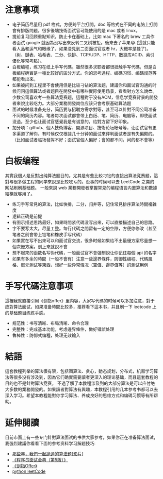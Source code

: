 # 注意事项

- 电子简历尽量用 pdf 格式，方便跨平台打開。doc 等格式在不同的电脑上打開會有排版問題，很多後端技術面试官可能使用的是 mac 或者 linux。
- 提前复习回顾重點知识，防止卡在基础上。比如 mac 下著名的 brew 工具作者面试 google 就因為没写出來反转二叉树被拒，後來去了苹果😂.(這就只能看人品和运气和眼缘了，如果没見到二面面试官或者 hr，大概率是挂了)。（树、鏈表、哈希表、二分、快排、TCP/UDP、HTTP、數據库ACID、索引優化等常考點）。
- 白板编程，练习在纸上手写代碼。雖然很多求职者都很抵触手写代碼，但是白板编程确實是一種比较好的區分方式。你的思考過程、编碼习惯、编碼规范等都能看出來。
- 如果被问到工程里不會使用但是比较刁钻的算法题，建議你和面试官沟通的时候问问這個算法或者题目在開發中有哪些實际使用场景，看看對方怎么說😎。少数公司喜欢考一些算法竞赛题，這種對于没有ACM，信息学竞赛背景的開發者來說比较吃力。大部分業務開發岗位应该只會考察基础算法题
- 面试的时候准备充分，简历要与招聘方需求對等，甚至可以針對不同公司准备不同的简历内容。笔者每次面试都會带上白纸、笔、简历、电脑等，即使面试没過，至少也让面试官感覺我是有诚意的，给對方留下好印象。
- 加分项：github、個人技術博客、開源项目、技術论坛帐号等，让面试官有更多渠道了解你，有时候仅仅根據几十分钟的面试來评判面试者是有失偏颇的。（比如面试者临场發挥不好；面试官個人偏好；會的都不问，问的都不會等）


# 白板编程
其實我個人是反對出纯算法题目的，尤其是有些比较刁钻的直接出算法竞赛题，這對与很多做工程的同学來說是比较吃亏的。没事的时候可以去 LeetCode 之类的网站刷刷基础题。
一般來說 web 業務開發者掌握常見的编程语言内置算法和數據結構就够用了。

- 练习手写常見的算法，比如快排，二分，归并等，记住常見排序算法時間複雜度
- 逻辑正确是前提
- 有图示描述思路最好，如果時間紧代碼没写出來，可以直接描述自己的思路。
- 字不要写太大，尽量工整。每行代碼之間留有一定的空隙，方便你修改（甚至笔者之前會带上铅笔和橡皮手写代碼）
- 如果實在写不出來可以和面试官交流，很多时候如果给不出最優方案尽量想一個次優方案，别上來就說不會
- 想不起來的函数名写伪代碼，一般面试官不會强制說让你记住每個 api 的名字
- 如果有多余的時間（一般不會有）注意一些邊界條件，防御性编程、代碼風格、單元測试等東西，想好一些异常情况（空值、邊界值等）的測试用例

# 手写代碼注意事项

這裡我就直接引用《剑指offer》里内容，大家写代碼的时候可以多加注意，對于应對算法面试，如果准备時間比较多，推荐看下這本书，并且刷一下
leetcode 上的基础题目练练手感。

- 规范性：书写清晰、布局清晰、命令合理
- 完整性：完成基本功能，考虑邊界條件，做好错誤处理
- 鲁棒性：防御式编程，处理无效输入


# 結語
這套教程列举的算法很有限，包括图算法、贪心，動态规划，分布式，机器学习算法等很多没有涉及到，因為它们确實需要讀者更深入的理论基础，而且這套教程的目的也不是針對算法竞赛。
不過了解了本教程涉及到的大部分算法是可以应付绝大多数的業務開發的。如果讀者對算法有興趣，本教程引用的几本参考书都可以去深入学习。希望本教程能對你学习算法、养成良好的思维方式和编碼习惯等有所帮助。

# 延伸閱讀
目前市面上有一些专门針對算法面试的书供大家参考，如果你正在准备算法面试，我强烈建議你看看下面的参考资料学习解题技巧:

- [那些年，我們一起跪過的算法题[影片]](https://zhuanlan.zhihu.com/p/35175401)
- [《程序员面试金典（第5版）》](https://book.douban.com/subject/25753386/)
- [《剑指Offer》](https://book.douban.com/subject/25910559/)
- [python leetCode](https://github.com/HuberTRoy/leetCodek)
